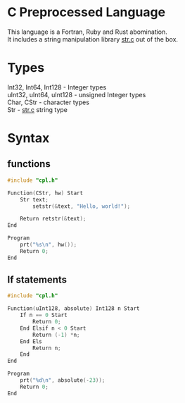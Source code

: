 # C Preprocessed Language

This language is a Fortran, Ruby and Rust abomination.   
It includes a string manipulation library [str.c](https://github.com/wwidlishy/str.c) out of the box.

# Types

Int32, Int64, Int128 - Integer types  
uInt32, uInt64, uInt128 - unsigned Integer types  
Char, CStr - character types  
Str - [str.c](https://github.com/wwidlishy/str.c) string type

# Syntax

## functions

```c
#include "cpl.h"

Function(CStr, hw) Start
    Str text;
        setstr(&text, "Hello, world!");

    Return retstr(&text);
End

Program
    prt("%s\n", hw());
    Return 0;
End
```

## If statements

```c
#include "cpl.h"

Function(uInt128, absolute) Int128 n Start
    If n == 0 Start
        Return 0;
    End Elsif n < 0 Start
        Return (-1) *n;
    End Els
        Return n;
    End
End

Program
    prt("%d\n", absolute(-23));
    Return 0;
End
```
